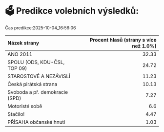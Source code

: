 # 🗳️ Predikce volebních výsledků:

Čas predikce:2025-10-04_16:56:06

| Názek strany                   |   Procent hlasů (strany s více než 1.0%) |
|:-------------------------------|-----------------------------------------:|
| ANO 2011                       |                                    32.33 |
| SPOLU (ODS, KDU-ČSL, TOP 09)   |                                    24.72 |
| STAROSTOVÉ A NEZÁVISLÍ         |                                    11.23 |
| Česká pirátská strana          |                                    10.13 |
| Svoboda a př. demokracie (SPD) |                                     7.27 |
| Motoristé sobě                 |                                     6.6  |
| Stačilo!                       |                                     4.47 |
| PŘÍSAHA občanské hnutí         |                                     1.03 |